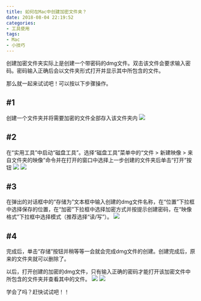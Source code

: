 ```yaml
---
title: 如何在Mac中创建加密文件夹？
date: 2018-08-04 22:19:52
categories:
- 工具使用
tags:
- Mac
- 小技巧
---
```

创建加密文件夹实际上是创建一个带密码的dmg文件。双击该文件会要求输入密码。密码输入正确后会以文件夹形式打开并显示其中所包含的文件。

那么就一起来试试吧！可以按以下步骤操作。

## #1
创建一个文件夹并将需要加密的文件全部存入该文件夹内
![](https://ws3.sinaimg.cn/large/006tNc79gy1fty19lgmlnj30mq06ggmx.jpg)

## #2
在“实用工具”中启动“磁盘工具”。选择“磁盘工具”菜单中的“文件 > 新建映像 > 来自文件夹的映像”命令并在打开的窗口中选择上一步创建的文件夹后单击“打开”按钮
![](https://ws1.sinaimg.cn/large/006tNc79gy1fty1ab94nxj31kw0mhk2d.jpg)
![](https://ws4.sinaimg.cn/large/006tNc79gy1fty1aptw4pj31g00w2wnp.jpg)

## #3
在弹出的对话框中的“存储为”文本框中输入创建的dmg文件名称，在“位置”下拉框中选择保存的位置，在“加密”下拉框中选择加密方式并按提示创建密码，在“映像格式”下拉框中选择模式（推荐选择“读/写”）。
![](https://ws2.sinaimg.cn/large/006tNc79gy1fty1bo432dj30um0f80v7.jpg)

## #4
完成后，单击“存储”按钮并稍等等一会就会完成dmg文件的创建。创建完成后，原来的文件夹就可以删除了。

以后，打开创建的加密的dmg文件，只有输入正确的密码才能打开该加密文件中所包含的文件夹并查看其中的文件。
![](https://ws1.sinaimg.cn/large/006tNc79gy1fty1cgouchj31kw0ttgx6.jpg)
![](https://ws1.sinaimg.cn/large/006tNc79gy1fty1cvs02fj30rs0hcgnl.jpg)

学会了吗？赶快试试吧！！